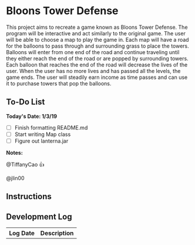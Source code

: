 # Bloons Tower Defense
This project aims to recreate a game known as Bloons Tower Defense. The program will be interactive and act similarly to the original game. The user will be able to choose a map to play the game in. Each map will have a road for the balloons to pass through and surrounding grass to place the towers. Balloons will enter from one end of the road and continue traveling until they either reach the end of the road or are popped by surrounding towers. Each balloon that reaches the end of the road will decrease the lives of the user. When the user has no more lives and has passed all the levels, the game ends. The user will steadily earn income as time passes and can use it to purchase towers that pop the balloons. 

## To-Do List
**Today's Date: 1/3/19**

- [ ] Finish formatting README.md
- [ ] Start writing Map class
- [ ] Figure out lanterna.jar

**Notes:**

@TiffanyCao :+1:
  
@jlin00 <write comments here> 

## Instructions 

## Development Log
<table>
  <th>Log Date</th>
  <th>Description</th>
</table>
